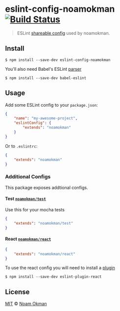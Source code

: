 # eslint-config-noamokman [![Build Status](https://travis-ci.org/noamokman/eslint-config-noamokman.svg)](https://travis-ci.org/noamokman/eslint-config-noamokman)

> ESLint [shareable config](http://eslint.org/docs/developer-guide/shareable-configs.html) used by noamokman.


## Install

```
$ npm install --save-dev eslint-config-noamokman
```

You'll also need Babel's ESLint [parser](https://github.com/babel/babel-eslint)

```
$ npm install --save-dev babel-eslint
```

## Usage

Add some ESLint config to your `package.json`:

```json
{
	"name": "my-awesome-project",
	"eslintConfig": {
		"extends": "noamokman"
	}
}
```

Or to `.eslintrc`:

```json
{
	"extends": "noamokman"
}
```


### Additional Configs

This package exposes addtional configs.

#### Test [`noamokman/test`](test.json)

Use this for your mocha tests

```json
{
	"extends": "noamokman/test"
}
```

#### React [`noamokman/react`](react.json)

```json
{
	"extends": "noamokman/react"
}
```

To use the react config you will need to install a [plugin](https://github.com/yannickcr/eslint-plugin-react)
```
$ npm install --save-dev eslint-plugin-react
```

## License

[MIT](LICENSE) © [Noam Okman](https://github.com/noamokman)
